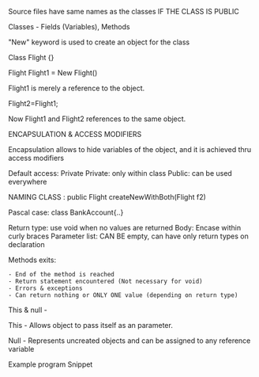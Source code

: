Source files have same names as the classes IF THE CLASS IS PUBLIC

Classes - Fields (Variables), Methods

"New" keyword is used to create an object for the class

Class Flight {}

Flight Flight1 = New Flight()

Flight1 is merely a reference to the object.

Flight2=Flight1;

Now Flight1 and Flight2 references to the same object.


ENCAPSULATION & ACCESS MODIFIERS

Encapsulation allows to hide variables of the object, and it is achieved thru access modifiers

Default access: Private
Private: only within class
Public: can be used everywhere

NAMING CLASS : public Flight createNewWithBoth(Flight f2)

Pascal case: class BankAccount{..}

Return type: use void when no values are returned
Body: Encase within curly braces
Parameter list: CAN BE empty, can have only return types on declaration

Methods exits:

	- End of the method is reached
	- Return statement encountered (Not necessary for void)
	- Errors & exceptions
	- Can return nothing or ONLY ONE value (depending on return type)

This & null - 

This - Allows object to pass itself as an parameter.

Null - Represents uncreated objects  and can be assigned to any reference variable

Example program Snippet
